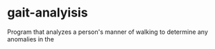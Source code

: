 # gait-analyisis
Program that analyzes a person's manner of walking to determine any anomalies in the
